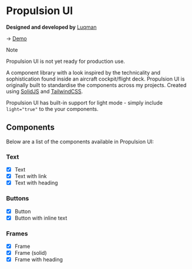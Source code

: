 # Propulsion UI

**Designed and developed by** [Luqman](https://theluqmn.github.io)

→ [Demo](https://theluqmn.github.io/propulsion-ui)

> [!NOTE]
> Propulsion UI is not yet ready for production use.

A component library with a look inspired by the technicality and sophistication found inside an aircraft cockpit/flight deck. Propulsion UI is originally built to standardise the components across my projects. Created using [SolidJS](https://www.solidjs.com) and [TailwindCSS](https://tailwindcss.com).

Propulsion UI has built-in support for light mode - simply include `light="true"` to the your components.

## Components

Below are a list of the components available in Propulsion UI:

### Text

- [x] Text
- [x] Text with link
- [x] Text with heading

### Buttons

- [x] Button
- [x] Button with inline text

### Frames

- [x] Frame
- [x] Frame (solid)
- [x] Frame with heading
